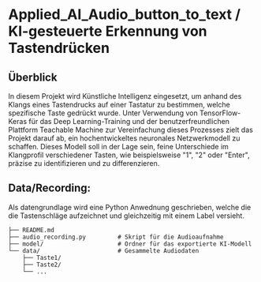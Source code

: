 # Applied_AI_Audio_button_to_text / KI-gesteuerte Erkennung von Tastendrücken
## Überblick

In diesem Projekt wird Künstliche Intelligenz eingesetzt, um anhand des Klangs eines Tastendrucks auf einer Tastatur zu bestimmen, welche spezifische Taste gedrückt wurde. Unter Verwendung von TensorFlow-Keras für das Deep Learning-Training und der benutzerfreundlichen Plattform Teachable Machine zur Vereinfachung dieses Prozesses zielt das Projekt darauf ab, ein hochentwickeltes neuronales Netzwerkmodell zu schaffen. Dieses Modell soll in der Lage sein, feine Unterschiede im Klangprofil verschiedener Tasten, wie beispielsweise "1", "2" oder "Enter", präzise zu identifizieren und zu differenzieren.


## Data/Recording:
Als datengrundlage wird eine Python Anwednung geschrieben, welche die die Tastenschläge aufzeichnet und gleichzeitig mit einem Label versieht.




``` .
├── README.md
├── audio_recording.py         # Skript für die Audioaufnahme
├── model/                     # Ordner für das exportierte KI-Modell
└── data/                      # Gesammelte Audiodaten
    ├── Taste1/
    ├── Taste2/
    └── ...
```
